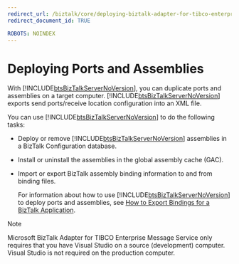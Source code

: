 ```yaml
---
redirect_url: /biztalk/core/deploying-biztalk-adapter-for-tibco-enterprise-message-service/
redirect_document_id: TRUE

ROBOTS: NOINDEX
--- 
```


# Deploying Ports and Assemblies
With [!INCLUDE[btsBizTalkServerNoVersion](../includes/btsbiztalkservernoversion-md.md)], you can duplicate ports and assemblies on a target computer. [!INCLUDE[btsBizTalkServerNoVersion](../includes/btsbiztalkservernoversion-md.md)] exports send ports/receive location configuration into an XML file.  
  
 You can use [!INCLUDE[btsBizTalkServerNoVersion](../includes/btsbiztalkservernoversion-md.md)] to do the following tasks:  
  
- Deploy or remove [!INCLUDE[btsBizTalkServerNoVersion](../includes/btsbiztalkservernoversion-md.md)] assemblies in a BizTalk Configuration database.  
  
- Install or uninstall the assemblies in the global assembly cache (GAC).  
  
- Import or export BizTalk assembly binding information to and from binding files.  
  
  For information about how to use [!INCLUDE[btsBizTalkServerNoVersion](../includes/btsbiztalkservernoversion-md.md)] to deploy ports and assemblies, see [How to Export Bindings for a BizTalk Application](../core/how-to-export-bindings-for-a-biztalk-application.md).  
  
> [!NOTE]
>  Microsoft BizTalk Adapter for TIBCO Enterprise Message Service only requires that you have Visual Studio on a source (development) computer. Visual Studio is not required on the production computer.  
  
